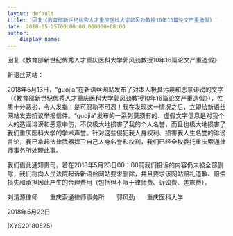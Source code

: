 ```yaml
---
layout: default
title: '回复《教育部新世纪优秀人才重庆医科大学郭风劲教授10年16篇论文严重造假》'
date: 2018-05-25T00:00:00.000000+08:00
author:
    display_name: 
---
```


回复《教育部新世纪优秀人才重庆医科大学郭风劲教授10年16篇论文严重造假》

新语丝网站：

2018年5月13日，“guojia"在新语丝网站发布了对本人极具污蔑和恶意诽谤的文字（《教育部新世纪优秀人才重庆医科大学郭风劲教授10年16篇论文严重造假》），性质十分恶劣，令人发指！是可忍孰不可忍！我在发现这一情况之后，立即给新语丝网站发去抗议举报信件。“guojia"发布的一系列莫须有的、虚假文字信息是对我个人的造谣诽谤和恶意中伤，不仅极大地损害了我的个人名誉，而且也极大地损害了我们重庆医科大学的学术声誉。针对这些侵犯我人身权利、损害我人生名誉的诽谤言论，我已拿起法律武器捍卫自己人身名誉和权利，我们已经全权委托重庆索通律师事务所处理此事。

我们借此通知贵司，若在2018年5月23日00：00前我们投诉的内容仍未被全部删除，我们将向人民法院起诉新语丝网站要求删除，并且要求该网站赔礼道歉、赔偿损失和承担因此产生的合理费用（包括但不限于律师费、诉讼费、差旅费）。

刘清源律师　　重庆索通律师事务所　　郭风劲　　重庆医科大学

2018年5月22日

(XYS20180525)

